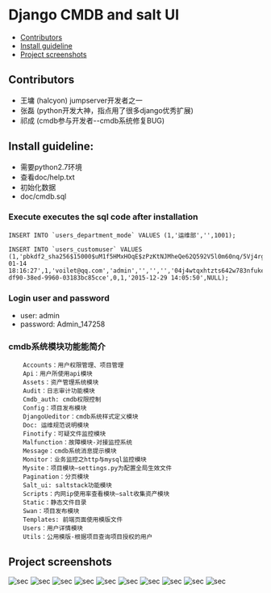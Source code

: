 # Django CMDB and salt UI
* [Contributors](#contributors)
* [Install guideline](#install-guideline)
* [Project screenshots](#project-screenshots)

## Contributors
* 王墉 (halcyon) jumpserver开发者之一
* 张磊 (python开发大神，指点用了很多django优秀扩展)
* 祁成 (cmdb参与开发者--cmdb系统修复BUG)

## Install guideline:
* 需要python2.7环境
* 查看doc/help.txt
* 初始化数据
* doc/cmdb.sql

### Execute executes the sql code after installation
```
INSERT INTO `users_department_mode` VALUES (1,'运维部','',1001);

INSERT INTO `users_customuser` VALUES (1,'pbkdf2_sha256$15000$uM1f5HMxHOqE$zPzKtNJMheQe62Q592V5l0m60nq/5Vj4rgzlVf5nXYs=','2016-01-14 18:16:27',1,'voilet@qq.com','admin','','','','04j4wtqxhtzts642w783nfukepx0w5jc',NULL,1,0,'3eceb1e9-df90-38ed-9960-03183bc85cce',0,1,'2015-12-29 14:05:50',NULL);
```

### Login user and password
* user: admin
* password: Admin_147258

### cmdb系统模块功能能简介
```
	Accounts：用户权限管理、项目管理
	Api：用户所使用api模块
	Assets：资产管理系统模块
	Audit：日志审计功能模块
	Cmdb_auth: cmdb权限控制
	Config：项目发布模块
	DjangoUeditor：cmdb系统样式定义模块
	Doc: 运维规范说明模块
	Finotify：可疑文件监控模块
	Malfunction：故障模块-对接监控系统
	Message：cmdb系统消息提示模块
	Monitor：业务监控之http与mysql监控模块
	Mysite：项目模块—settings.py为配置全局生效文件
	Pagination：分页模块
	Salt_ui: saltstack功能模块
	Scripts：内网ip使用率查看模块—salt收集资产模块
	Static：静态文件目录
	Swan：项目发布模块
	Templates: 前端页面使用模版文件
	Users：用户详情模块
	Utils：公用模版-根据项目查询项目授权的用户
```
## Project screenshots
![sec](http://blog.kukafei520.net/wp-content/uploads/2016/01/cmdb1.jpg)
![sec](http://blog.kukafei520.net/wp-content/uploads/2016/01/cmdb10.jpg)
![sec](http://blog.kukafei520.net/wp-content/uploads/2016/01/cmdb2.jpg)
![sec](http://blog.kukafei520.net/wp-content/uploads/2016/01/cmdb9.png)
![sec](http://blog.kukafei520.net/wp-content/uploads/2016/01/cmdb3.jpg)
![sec](http://blog.kukafei520.net/wp-content/uploads/2016/01/cmdb4.jpg)
![sec](http://blog.kukafei520.net/wp-content/uploads/2016/01/cmdb5.jpg)
![sec](http://blog.kukafei520.net/wp-content/uploads/2016/01/cmdb6.jpg)
![sec](http://blog.kukafei520.net/wp-content/uploads/2016/01/cmdb7.jpg)
![sec](http://blog.kukafei520.net/wp-content/uploads/2016/01/cmdb8.jpg)

